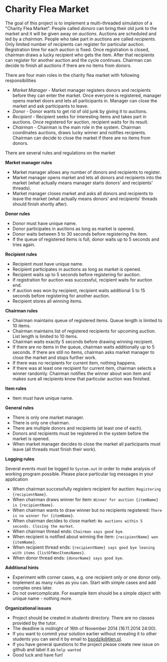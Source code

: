 # Charity Flea Market #

The goal of this project is to implement a multi-threaded simulation of a "Charity Flea Market". People called *donors* can bring their old junk to the market and it will be given away on *auctions*. Auctions are scheduled and led by a *chairman*. People who take part in auctions are called *recipients*. Only limited number of recipients can register for particular auction. Registration time for each auction is fixed. Once registration is closed, chairman draws a lucky recipient who gets the item. After that recipients can register for another auction and the cycle continues. Chairman can decide to finish all auctions if there are no items from donors.

There are four main roles in the charity flea market with following responsibilities

- *Market Manager* - Market manager registers donors and recipients before they can enter the market. Once everyone is registered, manager opens market doors and lets all participants in. Manager can close the market and ask participants to leave. 
- *Donor* - Donor wants to get rid of old junk by giving it to auctions.
- *Recipient* - Recipient seeks for interesting items and takes part in auctions. Once registered for auction, recipient waits for its result.
- *Chairman* - Chairman is the main role in the system. Chairman coordinates auctions, draws lucky winner and notifies recipients. Chairman can decide to close the market if there are no items from donors.

There are several rules and regulations on the market

**Market manager rules**

- Market manager allows any number of donors and recipients to register.
- Market manager opens market and lets all donors and recipients into the market (what actually means manager starts donors' and recipients' threads).
- Market manager closes market and asks all donors and recipients to leave the market (what actually means donors' and recipients' threads should finish shortly after).

**Donor rules**

- Donor must have unique name.
- Donor participates in auctions as long as market is opened.
- Donor waits between 5 to 30 seconds before registering the item.
- If the queue of registered items is full, donor waits up to 5 seconds and tries again.

**Recipient rules**

- Recipient must have unique name.
- Recipient participates in auctions as long as market is opened.
- Recipient waits up to 5 seconds before registering for auction.
- If registration for auction was successful, recipient waits for auction end.
- If auction was won by recipient, recipient waits additional 5 to 15 seconds before registering for another auction.
- Recipient stores all winning items.

**Chairman rules**

- Chairman maintains queue of registered items. Queue length is limited to 10 items.
- Chairman maintains list of registered recipients for upcoming auction. List length is limited to 10 items.
- Chairman waits exactly 5 seconds before drawing winning recipient.
- If there are no items in the queue, chairman waits additionally up to 5 seconds. If there are still no items, chairman asks market manager to close the market and stops further work.
- If there was no recipients for current item, nothing happens.
- If there was at least one recipient for current item, chairman selects a winner randomly. Chairman notifies the winner about won item and makes sure all recipients know that particular auction was finished.

**Item rules**

- Item must have unique name.

**General rules**

- There is only one market manager.
- There is only one chairman.
- There are multiple donors and recipients (at least one of each).
- Donors and recipients must be registered in the system before the market is opened.
- When market manager decides to close the market all participants must leave (all threads must finish their work).

**Logging rules**

Several events must be logged to `System.out` in order to make analysis of working program possible. Please place particular log messages in your application

- When chairman successfully registers recipient for auction: `Registering {recipientName}`.
- When chairman draws winner for item: `Winner for auction {itemName} is {recipientName}`.
- When chairman wants to draw winner but no recipients registered: `There is no winner for {itemName}`.
- When chairman decides to close market: `No auctions within 5 seconds. Closing the market`.
- When chairman thread ends: `Chairman says good bye`.
- When recipient is notified about winning the item: `{recipientName} won {itemName}`.
- When recipient thread ends: `{recipientName} says good bye leaving with items {listOfWonItemsNames}`.
- When donor thread ends: `{donorName} says good bye`.

**Additional hints**

- Experiment with corner cases, e.g. one recipient only or one donor only.
- Implement as many rules as you can. Start with simple cases and add complex ones later.
- Do not overcomplicate. For example item should be a simple object with unique name - nothing more.

**Organizational issues**

- Project should be created in *students* directory. There are no classes provided by the tutor.
- The deadline is midnight of 16th of November 2014 (16.11.2014 24:00).
- If you want to commit your solution earlier without revealing it to other students you can send it by email to [bsodzik@tlen.pl](mailto:bsodzik@tlen.pl).
- If you have general questions to the project please create new issue on github and label it as `help wanted`
- Good luck and have fun!